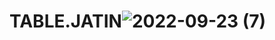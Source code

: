 # TABLE.JATIN![2022-09-23 (7)](https://user-images.githubusercontent.com/114161888/192096035-e89fcf90-a0f1-4a9a-9aac-6f9c1404986b.png)
